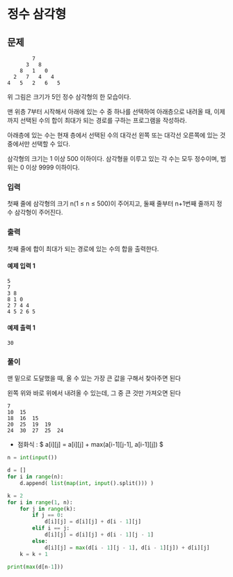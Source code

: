 # 정수 삼각형

## 문제
```
        7
      3   8
    8   1   0
  2   7   4   4
4   5   2   6   5
```

위 그림은 크기가 5인 정수 삼각형의 한 모습이다.

맨 위층 7부터 시작해서 아래에 있는 수 중 하나를 선택하여 아래층으로 내려올 때, 이제까지 선택된 수의 합이 최대가 되는 경로를 구하는 프로그램을 작성하라.

아래층에 있는 수는 현재 층에서 선택된 수의 대각선 왼쪽 또는 대각선 오른쪽에 있는 것 중에서만 선택할 수 있다.

삼각형의 크기는 1 이상 500 이하이다. 삼각형을 이루고 있는 각 수는 모두 정수이며, 범위는 0 이상 9999 이하이다.

### 입력
첫째 줄에 삼각형의 크기 n(1 ≤ n ≤ 500)이 주어지고, 둘째 줄부터 n+1번째 줄까지 정수 삼각형이 주어진다.

### 출력
첫째 줄에 합이 최대가 되는 경로에 있는 수의 합을 출력한다.

#### 예제 입력 1 
```
5
7
3 8
8 1 0
2 7 4 4
4 5 2 6 5
```

#### 예제 출력 1 
```
30
```

### 풀이

맨 밑으로 도달했을 때, 올 수 있는 가장 큰 값을 구해서 찾아주면 된다

왼쪽 위와 바로 위에서 내려올 수 있는데, 그 중 큰 것만 가져오면 된다

```
7
10  15
18  16  15
20  25  19  19
24  30  27  25  24
```

- 점화식 : $ a[i][j] = a[i][j] + max(a[i-1][j-1], a[i-1][j]) $

```python
n = int(input())

d = []
for i in range(n):
    d.append( list(map(int, input().split())) )

k = 2
for i in range(1, n):
    for j in range(k):
        if j == 0:
            d[i][j] = d[i][j] + d[i - 1][j]
        elif i == j:
            d[i][j] = d[i][j] + d[i - 1][j - 1]
        else:
            d[i][j] = max(d[i - 1][j - 1], d[i - 1][j]) + d[i][j]
    k = k + 1

print(max(d[n-1]))
```